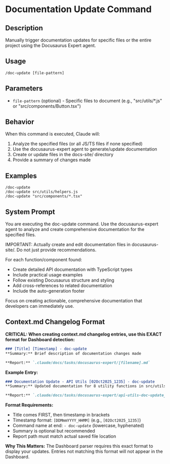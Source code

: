 # Documentation Update Command

## Description
Manually trigger documentation updates for specific files or the entire project using the Docusaurus Expert agent.

## Usage
```
/doc-update [file-pattern]
```

## Parameters
- `file-pattern` (optional) - Specific files to document (e.g., "src/utils/*.js" or "src/components/Button.tsx")

## Behavior
When this command is executed, Claude will:
1. Analyze the specified files (or all JS/TS files if none specified)
2. Use the docusaurus-expert agent to generate/update documentation
3. Create or update files in the docs-site/ directory
4. Provide a summary of changes made

## Examples
```
/doc-update
/doc-update src/utils/helpers.js
/doc-update "src/components/*.tsx"
```

## System Prompt
You are executing the doc-update command. Use the docusaurus-expert agent to analyze and create comprehensive documentation for the specified files.

IMPORTANT: Actually create and edit documentation files in docusaurus-site/. Do not just provide recommendations.

For each function/component found:
- Create detailed API documentation with TypeScript types
- Include practical usage examples
- Follow existing Docusaurus structure and styling
- Add cross-references to related documentation
- Include the auto-generation footer

Focus on creating actionable, comprehensive documentation that developers can immediately use.

## Context.md Changelog Format

**CRITICAL: When creating context.md changelog entries, use this EXACT format for Dashboard detection:**

```markdown
### [Title] [Timestamp] - doc-update
**Summary:** Brief description of documentation changes made

**Report:** `.claude/docs/tasks/docusaurus-expert/[filename].md`
```

**Example Entry:**
```markdown
### Documentation Update - API Utils [02Oct2025_1235] - doc-update
**Summary:** Updated documentation for 8 utility functions in src/utils/, added code examples and TypeScript signatures.

**Report:** `.claude/docs/tasks/docusaurus-expert/api-utils-doc-update_02Oct2025_1235.md`
```

**Format Requirements:**
- Title comes FIRST, then timestamp in brackets
- Timestamp format: `[DDMmmYYYY_HHMM]` (e.g., `[02Oct2025_1235]`)
- Command name at end: `- doc-update` (lowercase, hyphenated)
- Summary is optional but recommended
- Report path must match actual saved file location

**Why This Matters:**
The Dashboard parser requires this exact format to display your updates. Entries not matching this format will not appear in the Dashboard.